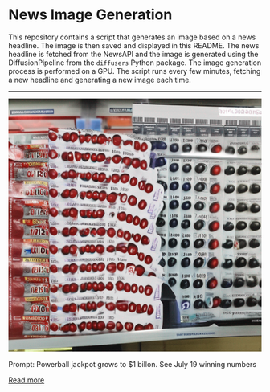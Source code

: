 # News Image Generation
This repository contains a script that generates an image based on a news headline. The image is then saved and displayed in this README.
The news headline is fetched from the NewsAPI and the image is generated using the DiffusionPipeline from the `diffusers` Python package. The image generation process is performed on a GPU.
The script runs every few minutes, fetching a new headline and generating a new image each time.

---

![Generated Image](image.png)

Prompt: Powerball jackpot grows to $1 billon. See July 19 winning numbers

[Read more](https://www.usatoday.com/story/money/2023/07/19/powerball-winning-numbers-july-19-1b-jackpot/70435372007/)